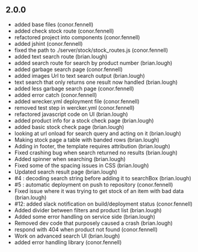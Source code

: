 ## 2.0.0
- added base files (conor.fennell)
- added check stock route (conor.fennell)
- refactored project into components (conor.fennell)
- added jshint (conor.fennell)
- fixed the path to ./server/stock/stock_routes.js (conor.fennell)
- added text search route (brian.lough)
- added search route for search by product number (brian.lough)
- added garbage search page (conor.fennell)
- added images Url to text search output (brian.lough)
- text search that only returns one result now handled (brian.lough)
- added less garbage search page (conor.fennell)
- added error catch (conor.fennell)
- added wrecker.yml deployment file (conor.fennell)
- removed test step in wercker.yml (conor.fennell)
- refactored javascript code on UI (brian.lough)
- added product info for a stock check page (brian.lough)
- added basic stock check page (brian.lough)
- looking at url onload for search query and acting on it (brian.lough)
- Making stock page a table with banded rows (brian.lough)
- Adding in footer, the template requires attribution (brian.lough)
- Fixed crashing bug when search returned no results (brian.lough)
- Added spinner when searching (brian.lough)
- Fixed some of the spacing issues in CSS (brian.lough)
- Updated search result page (brian.lough)
- #4 : decoding search string before adding it to searchBox (brian.lough)
- #5 : automatic deployment on push to repository (conor.fennell)
- Fixed issue where it was trying to get stock of an item with bad data (brian.lough)
- #12: added slack notification on build/deployment status (conor.fennell)
- Added divider between filters and product list (brian.lough)
- Added some error handling on service side (brian.lough)
- Removed dev code that purposely caused a crash (brian.lough)
- respond with 404 when product not found (conor.fennell)
- Work on advanced search UI (brian.lough)
- added error handling library (conor.fennell)
